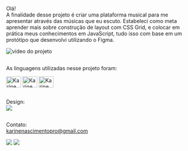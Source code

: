 Olá! <br>
A finalidade desse projeto é criar uma plataforma musical para me apresentar através das músicas que eu escuto. Estabeleci como meta aprender mais sobre construção de layout com CSS Grid, e colocar em prática meus conhecimentos em JavaScript, tudo isso com base em um protótipo que desenvolvi utilizando o Figma. 

![vídeo do projeto](https://dms.licdn.com/playlist/C4D05AQEaUKS_hsosyg/mp4-720p-30fp-crf28/0/1663453329052?e=1671220800&v=beta&t=wXPneFZUFqaOJl1UMD84Cm8lHowiOdcO73yH7TQkn94)

## 

As linguagens utilizadas nesse projeto foram:
<div>
<img align="center" height="30" width="40" alt="Karine.CSS" src="https://cdn.jsdelivr.net/gh/devicons/devicon/icons/css3/css3-plain-wordmark.svg"/>
<img align="center" height="30" width="40" alt="Karine.HTML" src="https://cdn.jsdelivr.net/gh/devicons/devicon/icons/html5/html5-plain-wordmark.svg"/>
<img align="center" height="30" width="40" alt="Karine.JS" src="https://cdn.jsdelivr.net/gh/devicons/devicon/icons/javascript/javascript-plain.svg"/>       
</div> 

##
Design: <br>
<a href="https://www.figma.com/file/QkxWxmA49ZILogQyUOoG4e/m%C3%BAsicas?node-id=0%3A1" target="_blank"><img src="https://img.shields.io/badge/Figma-F24E1E?style=for-the-badge&logo=figma&logoColor=white"/></a>

##
<div>
  
  Contato: <br>
  karinenascimentopro@gmail.com
  <div>
<a href="https://www.instagram.com/sskahj/" target="_blank"><img src="https://img.shields.io/badge/Instagram-E4405F?style=for-the-badge&logo=instagram&logoColor=white"/></a>
<a href="https://www.linkedin.com/posts/karine-nascimentohs_linkedin-javascript-css-activity-6977028956436750336-kuIa?utm_source=share&utm_medium=member_desktop" target="_blank"><img src="https://img.shields.io/badge/LinkedIn-0077B5?style=for-the-badge&logo=linkedin&logoColor=white"/></a>
  </div>
  

</div>
